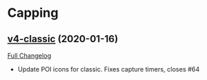 # Capping

## [v4-classic](https://github.com/BigWigsMods/Capping/tree/v4-classic) (2020-01-16)
[Full Changelog](https://github.com/BigWigsMods/Capping/compare/v3-classic...v4-classic)

- Update POI icons for classic. Fixes capture timers, closes #64  
